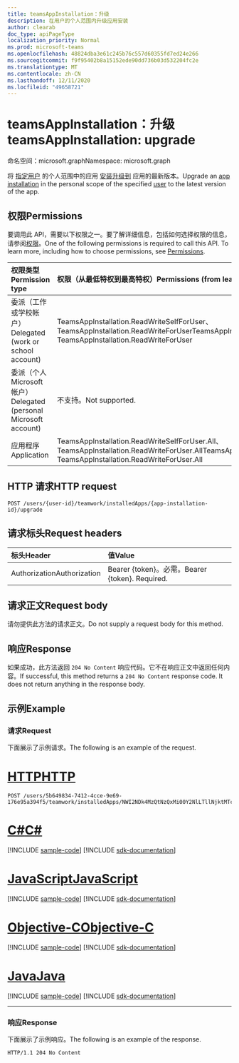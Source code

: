 ```yaml
---
title: teamsAppInstallation：升级
description: 在用户的个人范围内升级应用安装
author: clearab
doc_type: apiPageType
localization_priority: Normal
ms.prod: microsoft-teams
ms.openlocfilehash: 48824dba3e61c245b76c557d60355fd7ed24e266
ms.sourcegitcommit: f9f95402b8a15152ede90dd736b03d532204fc2e
ms.translationtype: MT
ms.contentlocale: zh-CN
ms.lasthandoff: 12/11/2020
ms.locfileid: "49658721"
---
```

# <a name="teamsappinstallation-upgrade"></a><span data-ttu-id="0812f-103">teamsAppInstallation：升级</span><span class="sxs-lookup"><span data-stu-id="0812f-103">teamsAppInstallation: upgrade</span></span>

<span data-ttu-id="0812f-104">命名空间：microsoft.graph</span><span class="sxs-lookup"><span data-stu-id="0812f-104">Namespace: microsoft.graph</span></span>

<span data-ttu-id="0812f-105">将 [指定用户](../resources/teamsappinstallation.md) 的个人范围中的应用 [安装升级到](../resources/user.md) 应用的最新版本。</span><span class="sxs-lookup"><span data-stu-id="0812f-105">Upgrade an [app installation](../resources/teamsappinstallation.md) in the personal scope of the specified [user](../resources/user.md) to the latest version of the app.</span></span>

## <a name="permissions"></a><span data-ttu-id="0812f-106">权限</span><span class="sxs-lookup"><span data-stu-id="0812f-106">Permissions</span></span>

<span data-ttu-id="0812f-p101">要调用此 API，需要以下权限之一。要了解详细信息，包括如何选择权限的信息，请参阅[权限](/graph/permissions-reference)。</span><span class="sxs-lookup"><span data-stu-id="0812f-p101">One of the following permissions is required to call this API. To learn more, including how to choose permissions, see [Permissions](/graph/permissions-reference).</span></span>

|<span data-ttu-id="0812f-109">权限类型</span><span class="sxs-lookup"><span data-stu-id="0812f-109">Permission type</span></span>      | <span data-ttu-id="0812f-110">权限（从最低特权到最高特权）</span><span class="sxs-lookup"><span data-stu-id="0812f-110">Permissions (from least to most privileged)</span></span>              |
|:--------------------|:---------------------------------------------------------|
|<span data-ttu-id="0812f-111">委派（工作或学校帐户）</span><span class="sxs-lookup"><span data-stu-id="0812f-111">Delegated (work or school account)</span></span> | <span data-ttu-id="0812f-112">TeamsAppInstallation.ReadWriteSelfForUser、TeamsAppInstallation.ReadWriteForUser</span><span class="sxs-lookup"><span data-stu-id="0812f-112">TeamsAppInstallation.ReadWriteSelfForUser, TeamsAppInstallation.ReadWriteForUser</span></span> |
|<span data-ttu-id="0812f-113">委派（个人 Microsoft 帐户）</span><span class="sxs-lookup"><span data-stu-id="0812f-113">Delegated (personal Microsoft account)</span></span> | <span data-ttu-id="0812f-114">不支持。</span><span class="sxs-lookup"><span data-stu-id="0812f-114">Not supported.</span></span>    |
|<span data-ttu-id="0812f-115">应用程序</span><span class="sxs-lookup"><span data-stu-id="0812f-115">Application</span></span> | <span data-ttu-id="0812f-116">TeamsAppInstallation.ReadWriteSelfForUser.All、TeamsAppInstallation.ReadWriteForUser.All</span><span class="sxs-lookup"><span data-stu-id="0812f-116">TeamsAppInstallation.ReadWriteSelfForUser.All, TeamsAppInstallation.ReadWriteForUser.All</span></span> |

## <a name="http-request"></a><span data-ttu-id="0812f-117">HTTP 请求</span><span class="sxs-lookup"><span data-stu-id="0812f-117">HTTP request</span></span>
<!-- { "blockType": "ignored" } -->
```http
POST /users/{user-id}/teamwork/installedApps/{app-installation-id}/upgrade
```

## <a name="request-headers"></a><span data-ttu-id="0812f-118">请求标头</span><span class="sxs-lookup"><span data-stu-id="0812f-118">Request headers</span></span>

| <span data-ttu-id="0812f-119">标头</span><span class="sxs-lookup"><span data-stu-id="0812f-119">Header</span></span>       | <span data-ttu-id="0812f-120">值</span><span class="sxs-lookup"><span data-stu-id="0812f-120">Value</span></span> |
|:---------------|:--------|
| <span data-ttu-id="0812f-121">Authorization</span><span class="sxs-lookup"><span data-stu-id="0812f-121">Authorization</span></span>  | <span data-ttu-id="0812f-p102">Bearer {token}。必需。</span><span class="sxs-lookup"><span data-stu-id="0812f-p102">Bearer {token}. Required.</span></span>  |

## <a name="request-body"></a><span data-ttu-id="0812f-124">请求正文</span><span class="sxs-lookup"><span data-stu-id="0812f-124">Request body</span></span>

<span data-ttu-id="0812f-125">请勿提供此方法的请求正文。</span><span class="sxs-lookup"><span data-stu-id="0812f-125">Do not supply a request body for this method.</span></span>

## <a name="response"></a><span data-ttu-id="0812f-126">响应</span><span class="sxs-lookup"><span data-stu-id="0812f-126">Response</span></span>

<span data-ttu-id="0812f-p103">如果成功，此方法返回 `204 No Content` 响应代码。它不在响应正文中返回任何内容。</span><span class="sxs-lookup"><span data-stu-id="0812f-p103">If successful, this method returns a `204 No Content` response code. It does not return anything in the response body.</span></span>

## <a name="example"></a><span data-ttu-id="0812f-129">示例</span><span class="sxs-lookup"><span data-stu-id="0812f-129">Example</span></span>

### <a name="request"></a><span data-ttu-id="0812f-130">请求</span><span class="sxs-lookup"><span data-stu-id="0812f-130">Request</span></span>

<span data-ttu-id="0812f-131">下面展示了示例请求。</span><span class="sxs-lookup"><span data-stu-id="0812f-131">The following is an example of the request.</span></span>



# <a name="http"></a>[<span data-ttu-id="0812f-132">HTTP</span><span class="sxs-lookup"><span data-stu-id="0812f-132">HTTP</span></span>](#tab/http)
<!-- {
  "blockType": "request",
  "name": "user_upgrade_teamsApp"
}-->

```http
POST /users/5b649834-7412-4cce-9e69-176e95a394f5/teamwork/installedApps/NWI2NDk4MzQtNzQxMi00Y2NlLTllNjktMTc2ZTk1YTM5NGY1IyNhNmI2MzM2NS0zMWE0LTRmNDMtOTJlYy03MTBiNzE1NTdhZjk/upgrade
```
# <a name="c"></a>[<span data-ttu-id="0812f-133">C#</span><span class="sxs-lookup"><span data-stu-id="0812f-133">C#</span></span>](#tab/csharp)
[!INCLUDE [sample-code](../includes/snippets/csharp/user-upgrade-teamsapp-csharp-snippets.md)]
[!INCLUDE [sdk-documentation](../includes/snippets/snippets-sdk-documentation-link.md)]

# <a name="javascript"></a>[<span data-ttu-id="0812f-134">JavaScript</span><span class="sxs-lookup"><span data-stu-id="0812f-134">JavaScript</span></span>](#tab/javascript)
[!INCLUDE [sample-code](../includes/snippets/javascript/user-upgrade-teamsapp-javascript-snippets.md)]
[!INCLUDE [sdk-documentation](../includes/snippets/snippets-sdk-documentation-link.md)]

# <a name="objective-c"></a>[<span data-ttu-id="0812f-135">Objective-C</span><span class="sxs-lookup"><span data-stu-id="0812f-135">Objective-C</span></span>](#tab/objc)
[!INCLUDE [sample-code](../includes/snippets/objc/user-upgrade-teamsapp-objc-snippets.md)]
[!INCLUDE [sdk-documentation](../includes/snippets/snippets-sdk-documentation-link.md)]

# <a name="java"></a>[<span data-ttu-id="0812f-136">Java</span><span class="sxs-lookup"><span data-stu-id="0812f-136">Java</span></span>](#tab/java)
[!INCLUDE [sample-code](../includes/snippets/java/user-upgrade-teamsapp-java-snippets.md)]
[!INCLUDE [sdk-documentation](../includes/snippets/snippets-sdk-documentation-link.md)]

---


### <a name="response"></a><span data-ttu-id="0812f-137">响应</span><span class="sxs-lookup"><span data-stu-id="0812f-137">Response</span></span>

<span data-ttu-id="0812f-138">下面展示了示例响应。</span><span class="sxs-lookup"><span data-stu-id="0812f-138">The following is an example of the response.</span></span>

<!-- {
  "blockType": "response",
  "name": "user_upgrade_teamsApp",
  "truncated": true
} -->

```http
HTTP/1.1 204 No Content
```

<!-- uuid: 8fcb5dbc-d5aa-4681-8e31-b001d5168d79
2015-10-25 14:57:30 UTC -->
<!--
{
  "type": "#page.annotation",
  "description": "Upgrade teamsApp for user",
  "keywords": "",
  "section": "documentation",
  "tocPath": "",
  "suppressions": []
}
-->
